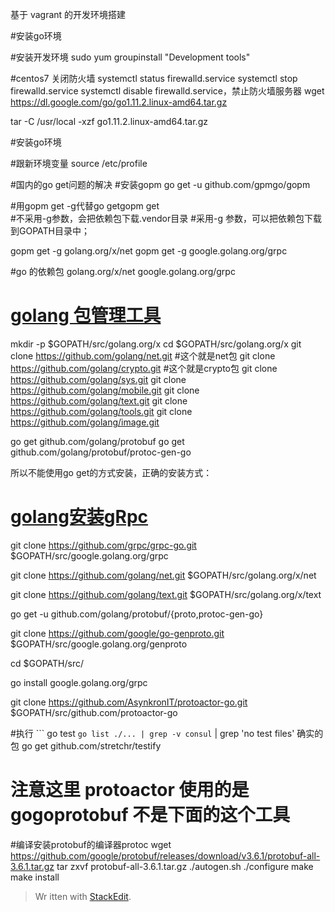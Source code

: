 基于 vagrant 的开发环境搭建

#安装go环境


#安装开发环境
sudo yum groupinstall "Development tools"


#centos7 关闭防火墙
systemctl status firewalld.service
systemctl stop firewalld.service
systemctl disable firewalld.service，禁止防火墙服务器
wget https://dl.google.com/go/go1.11.2.linux-amd64.tar.gz

tar -C /usr/local -xzf go1.11.2.linux-amd64.tar.gz


#安装go环境



#跟新环境变量
source /etc/profile

#国内的go get问题的解决
#安装gopm
go get -u github.com/gpmgo/gopm

#用gopm get -g代替go getgopm get  
#不采用-g参数，会把依赖包下载.vendor目录 
#采用-g 参数，可以把依赖包下载到GOPATH目录中；

gopm get -g golang.org/x/net
gopm get -g google.golang.org/grpc

#go 的依赖包
golang.org/x/net
google.golang.org/grpc


# [golang 包管理工具](https://blog.csdn.net/fenglailea/article/details/79107124)

mkdir -p $GOPATH/src/golang.org/x
cd $GOPATH/src/golang.org/x
git clone https://github.com/golang/net.git #这个就是net包
git clone https://github.com/golang/crypto.git #这个就是crypto包
git clone https://github.com/golang/sys.git
git clone https://github.com/golang/mobile.git
git clone https://github.com/golang/text.git
git clone https://github.com/golang/tools.git
git clone https://github.com/golang/image.git

go get github.com/golang/protobuf
go get github.com/golang/protobuf/protoc-gen-go

所以不能使用go get的方式安装，正确的安装方式：

# [golang安装gRpc](https://www.jianshu.com/p/dba4c7a6d608)
git clone https://github.com/grpc/grpc-go.git $GOPATH/src/google.golang.org/grpc

git clone https://github.com/golang/net.git $GOPATH/src/golang.org/x/net

git clone https://github.com/golang/text.git $GOPATH/src/golang.org/x/text

go get -u github.com/golang/protobuf/{proto,protoc-gen-go}

git clone https://github.com/google/go-genproto.git $GOPATH/src/google.golang.org/genproto

cd $GOPATH/src/

go install google.golang.org/grpc


git clone https://github.com/AsynkronIT/protoactor-go.git $GOPATH/src/github.com/protoactor-go

#执行 ```
go test `go list ./... | grep -v consul` | grep 'no test files'
确实的包
go get github.com/stretchr/testify

# 注意这里 protoactor 使用的是 gogoprotobuf 不是下面的这个工具
#编译安装protobuf的编译器protoc
wget https://github.com/google/protobuf/releases/download/v3.6.1/protobuf-all-3.6.1.tar.gz
tar zxvf protobuf-all-3.6.1.tar.gz
./autogen.sh
./configure
make
make install




> Wr
itten with [StackEdit](https://stackedit.io/).
<!--stackedit_data:
eyJoaXN0b3J5IjpbLTE0NjkzMTE4MDgsLTY4MzEzMjM5MiwzMD
YwNjE1MzUsMTExNDMwMjQyNCwxOTM4OTkwOTAwLC0xNzQ4NTI2
OTUsMjgzNzE4NjkxLC0xMDYxNjYyODEsLTEyNTE1Mzk1MjUsLT
EyNTM0NzE4NzEsLTE5NjUxOTM2NDMsNDc3MzA0NTc1LDExNzY4
NzQwNjIsNDI1MDk2NzMwLDE3MDkxMDIxNTYsLTE3NzA2MzQ0Mz
IsLTE0MjMxNzM1M119
-->